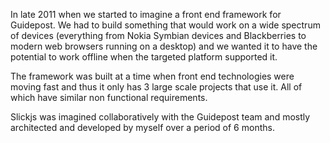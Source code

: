 In late 2011 when we started to imagine a front end framework for Guidepost. We had to build something that would work on a wide spectrum of devices (everything from Nokia Symbian devices and Blackberries to modern web browsers running on a desktop) and we wanted it to have the potential to work offline when the targeted platform supported it.

The framework was built at a time when front end technologies were moving fast and thus it only has 3 large scale projects that use it. All of which have similar non functional requirements.

Slickjs was imagined collaboratively with the Guidepost team and mostly architected and developed by myself over a period of 6 months.